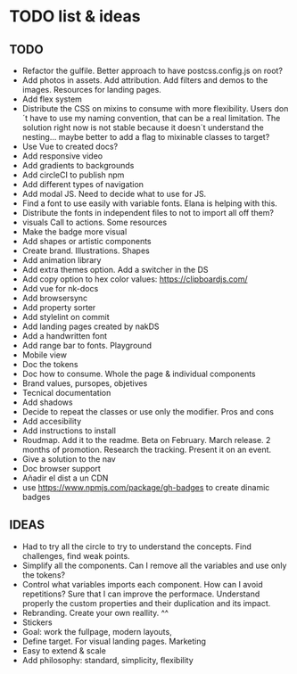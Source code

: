 # TODO list & ideas

## TODO

- Refactor the gulfile. Better approach to have postcss.config.js on root?
- Add photos in assets. Add attribution. Add filters and demos to the images. Resources for landing pages. 
- Add flex system
- Distribute the CSS on mixins to consume with more flexibility. Users don´t have to use my naming convention, that can be a real limitation. The solution right now is not stable because it doesn´t understand the nesting... maybe better to add a flag to mixinable classes to target?
- Use Vue to created docs?
- Add responsive video
- Add gradients to backgrounds
- Add circleCI to publish npm
- Add different types of navigation
- Add modal JS. Need to decide what to use for JS.
- Find a font to use easily with variable fonts. Elana is helping with this.
- Distribute the fonts in independent files to not to import all off them?
- visuals Call to actions. Some resources
- Make the badge more visual
- Add shapes or artistic components
- Create brand. Illustrations. Shapes
- Add animation library
- Add extra themes option. Add a switcher in the DS
- Add copy option to hex color values: https://clipboardjs.com/
- Add vue for nk-docs
- Add browsersync
- Add property sorter
- Add stylelint on commit
- Add landing pages created by nakDS
- Add a handwritten font
- Add range bar to fonts. Playground
- Mobile view
- Doc the tokens
- Doc how to consume. Whole the page & individual components
- Brand values, pursopes, objetives
- Tecnical documentation
- Add shadows
- Decide to repeat the classes or use only the modifier. Pros and cons
- Add accesibility 
- Add instructions to install
- Roudmap. Add it to the readme. Beta on February. March release. 2 months of promotion. Research the tracking. Present it on an event.
- Give a solution to the nav
- Doc browser support
- Añadir el dist a un CDN
- use https://www.npmjs.com/package/gh-badges to create dinamic badges

## IDEAS
- Had to try all the circle to try to understand the concepts. Find challenges, find weak points.
- Simplify all the components. Can I remove all the variables and use only the tokens?
- Control what variables imports each component. How can I avoid repetitions? Sure that I can improve the performace. Understand properly the custom properties and their duplication and its impact.
- Rebranding. Create your own reallity. ^^
- Stickers
- Goal: work the fullpage, modern layouts, 
- Define target. For visual landing pages. Marketing
- Easy to extend & scale
- Add philosophy: standard, simplicity, flexibility